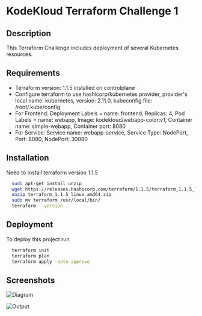 # KodeKloud Terraform Challenge 1

## Description

This Terraform Challenge includes deployment of several Kubernetes resources.

## Requirements

- Terraform version: 1.1.5 installed on controlplane
- Configure terraform to use hashicorp/kubernetes provider, provider's local name: kubernetes, version: 2.11.0, kubeconfig file: /root/.kube/config
- For Frontend: Deployment Labels = name: frontend, Replicas: 4, Pod Labels = name: webapp, Image: kodekloud/webapp-color:v1, Container name: simple-webapp, Container port: 8080
- For Service: Service name: webapp-service, Service Type: NodePort, Port: 8080, NodePort: 30080

## Installation

Need to Install terraform version 1.1.5

```bash
  sudo apt-get install unzip
  wget https://releases.hashicorp.com/terraform/1.1.5/terraform_1.1.5_linux_amd64.zip
  unzip terraform_1.1.5_linux_amd64.zip
  sudo mv terraform /usr/local/bin/
  terraform --version
```

## Deployment

To deploy this project run

```bash
  terraform init
  terraform plan
  terraform apply -auto-approve
```

## Screenshots

![Diagram](https://github.com/techydebojit/screenshots/blob/main/k8s_diagram.png?raw=true)

![Output](https://github.com/techydebojit/screenshots/blob/main/k8s_output.png?raw=true)
